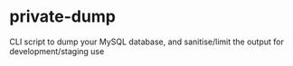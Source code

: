 # private-dump
CLI script to dump your MySQL database, and sanitise/limit the output for development/staging use

